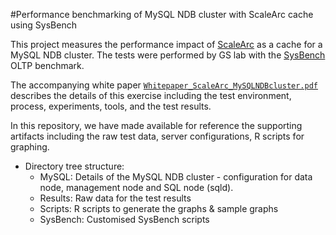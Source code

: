 #Performance benchmarking of MySQL NDB cluster with ScaleArc cache using SysBench

This project measures the performance impact of [ScaleArc](http://www.scalearc.com/) as a cache for a MySQL NDB cluster. The tests were performed by GS lab with the [SysBench](https://wiki.mikejung.biz/Sysbench#Sysbench_0.5_OLTP_Read_Only_Test) OLTP benchmark. 

The accompanying white paper [``Whitepaper_ScaleArc_MySQLNDBcluster.pdf``](./Whitepaper_ScaleArc_MySQLNDBcluster.pdf) describes the details of this exercise including the test environment, process, experiments, tools, and the test results.

In this repository, we have made available for reference the supporting artifacts including the raw test data, server configurations, R scripts for graphing.

* Directory tree structure:
    - MySQL: Details of the MySQL NDB cluster - configuration for data node, management node and SQL node (sqld).
    - Results: Raw data for the test results
    - Scripts: R scripts to generate the graphs & sample graphs 
    - SysBench: Customised SysBench scripts 





    
    
    
  
